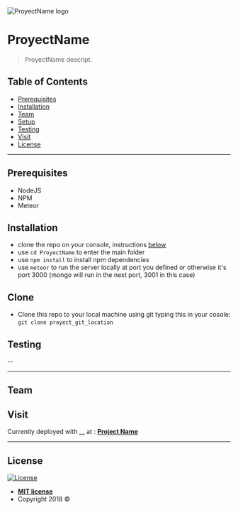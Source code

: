 <img src="Proyect picture here" title="ProyectName" alt="ProyectName logo" href="">

# ProyectName
> ProyectName descript. 


## Table of Contents

- [Prerequisites](#prerequisites)
- [Installation](#installation)
- [Team](#team)
- [Setup](#setup)
- [Testing](#testing)
- [Visit](#visit)
- [License](#license)

---

## Prerequisites

- NodeJS
- NPM
- Meteor

## Installation

- clone the repo on your console, instructions [below](#clone)
- use `cd ProyectName` to enter the main folder
- use `npm install` to install npm dependencies
- use `meteor` to run the server locally at port you defined or otherwise it's port 3000 (mongo will run in the next port, 3001 in this case)

## Clone

- Clone this repo to your local machine using git typing this in your cosole: `git clone proyect_git_location`


## Testing

--

---

## Team


## Visit

Currently deployed with __ at : <a href="http://google.com/" target="_blank">**Project Name**</a>

---

## License

[![License](http://img.shields.io/:license-mit-blue.svg?style=flat-square)](http://badges.mit-license.org)

- **[MIT license](http://opensource.org/licenses/mit-license.php)**
- Copyright 2018 © 
